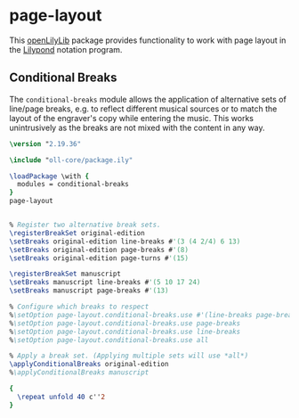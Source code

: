 # page-layout

This [openLilyLib](https://openlilylib.org) package provides functionality to work with page
layout in the [Lilypond](http://lilypond.org) notation program.

## Conditional Breaks

The `conditional-breaks` module allows the application of alternative sets of line/page breaks,
e.g. to reflect different musical sources or to match the layout of the engraver's copy while
entering the music.  This works unintrusively as the breaks are not mixed with the content in
any way.

```lilypond
\version "2.19.36"

\include "oll-core/package.ily"

\loadPackage \with {
  modules = conditional-breaks
}
page-layout


% Register two alternative break sets.
\registerBreakSet original-edition
\setBreaks original-edition line-breaks #'(3 (4 2/4) 6 13)
\setBreaks original-edition page-breaks #'(8)
\setBreaks original-edition page-turns #'(15)

\registerBreakSet manuscript
\setBreaks manuscript line-breaks #'(5 10 17 24)
\setBreaks manuscript page-breaks #'(13)

% Configure which breaks to respect
%\setOption page-layout.conditional-breaks.use #'(line-breaks page-breaks)
%\setOption page-layout.conditional-breaks.use page-breaks
%\setOption page-layout.conditional-breaks.use line-breaks
%\setOption page-layout.conditional-breaks.use all

% Apply a break set. (Applying multiple sets will use *all*)
\applyConditionalBreaks original-edition
%\applyConditionalBreaks manuscript

{
  \repeat unfold 40 c''2
}
```